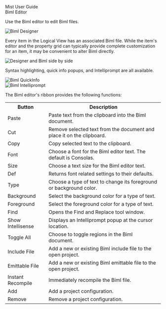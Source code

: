 <div class="LanguageTitle">Mist User Guide</div>
<div class="TopicHeader">Biml Editor</div>
<p>Use the Biml editor to edit Biml files.</p>
<img class="InstructionStepImage" src="https://varigencecom.blob.core.windows.net/images-mistdocumentation-editoroverviews/Biml1.png" alt="Biml Designer"/>
<p>Every item in the Logical View has an associated Biml file. While the item's 
editor and the property grid can typically provide complete customization for an 
item, it may be convenient to alter Biml directly. </p>
<img class="InstructionStepImage" src="https://varigencecom.blob.core.windows.net/images-mistdocumentation-editoroverviews/Biml2.png" alt="Designer and Biml side by side"/>
<p>Syntax highlighting, quick info popups, and Intelliprompt are all available.</p>
<img class="InstructionStepImage" src="https://varigencecom.blob.core.windows.net/images-mistdocumentation-editoroverviews/Biml3.png" alt="Biml QuickInfo"/>
<br>
<img class="InstructionStepImage" src="https://varigencecom.blob.core.windows.net/images-mistdocumentation-editoroverviews/Biml4.png" alt="Biml Intelliprompt"/>
<p>The Biml editor's ribbon provides the following functions:</p>
<table>
	<tr><th>Button</th><th>Description</th></tr>
	<tr><td>Paste</td><td>Paste text from the clipboard into the Biml document.</td></tr>
	<tr><td>Cut</td><td>Remove selected text from the document and place it on the clipboard.</td></tr>
	<tr><td>Copy</td><td>Copy selected text to the clipboard.</td></tr>
	<tr><td>Font</td><td>Choose a font for the Biml editor text. The default is Consolas.</td></tr>
	<tr><td>Size</td><td>Choose a text size for the Biml editor text.</td></tr>
	<tr><td>Def</td><td>Returns font related settings to their defaults.</td></tr>
	<tr><td>Type</td><td>Choose a type of text to change its foreground or background color.</td></tr>
	<tr><td>Background</td><td>Select the background color for a type of text.</td></tr>
	<tr><td>Foreground</td><td>Select the foreground color for a type of text.</td></tr>
	<tr><td>Find</td><td>Opens the Find and Replace tool window.</td></tr>
	<tr><td>Show Intellisense</td><td>Displays an Intelliprompt popup at the cursor location.</td></tr>
	<tr><td>Toggle All</td><td>Choose to toggle regions in the Biml document.</td></tr>
	<tr><td>Include File</td><td>Add a new or existing Biml include file to the open project.</td></tr>
	<tr><td>Emittable File</td><td>Add a new or existing Biml emittable file to the open project.</td></tr>
	<tr><td>Instant Recompile</td><td>Immediately recompile the Biml file.</td></tr>
	<tr><td>Add</td><td>Add a project configuration.</td></tr>
	<tr><td>Remove</td><td>Remove a project configuration.</td></tr>
</table>

